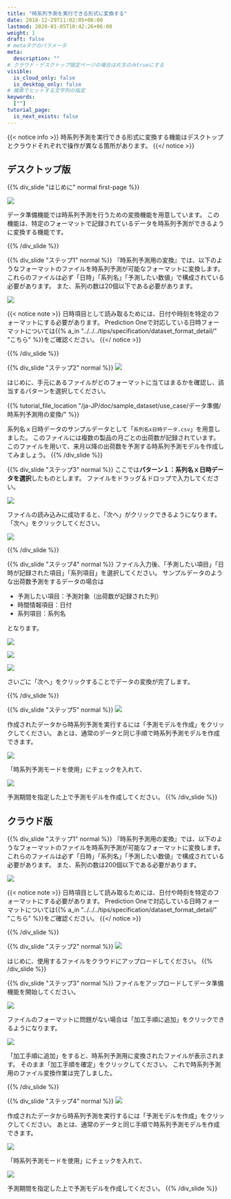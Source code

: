 ```yaml
---
title: "時系列予測を実行できる形式に変換する"
date: 2018-12-29T11:02:05+06:00
lastmod: 2020-01-05T10:42:26+06:00
weight: 1
draft: false
# metaタグのパラメータ
meta:
  description: ""
# クラウド・デスクトップ限定ページの場合は片方のみtrueにする
visible:
  is_cloud_only: false
  is_desktop_only: false
# 検索でヒットする文字列の指定
keywords:
  [""]
tutorial_page:
  is_next_exists: false
---
```



{{< notice info >}}
時系列予測を実行できる形式に変換する機能はデスクトップとクラウドそれぞれで操作が異なる箇所があります。
{{</ notice >}}

## デスクトップ版

{{% div_slide "はじめに" normal first-page %}}

![](../img/t_slide30.png)

データ準備機能では時系列予測を行うための変換機能を用意しています。
この機能は、特定のフォーマットで記録されているデータを時系列予測ができるように変換する機能です。

{{% /div_slide %}}

{{% div_slide "ステップ1" normal %}}
『時系列予測用の変換』では、以下のようなフォーマットのファイルを時系列予測が可能なフォーマットに変換します。
これらのファイルは必ず「日時」「系列名」「予測したい数値」で構成されている必要があります。
また、系列の数は20個以下である必要があります。

![](../img/t_slide39.png)

  {{< notice note >}}
  日時項目として読み取るためには、日付や時刻を特定のフォーマットにする必要があります。
  Prediction Oneで対応している日時フォーマットについては{{% a_in "../../../tips/specification/dataset_format_detail/" "こちら" %}}をご確認ください。
  {{</ notice >}}

{{% /div_slide %}}

{{% div_slide "ステップ2" normal %}}
![](../img/t_slide31.png)

はじめに、手元にあるファイルがどのフォーマットに当てはまるかを確認し、該当するパターンを選択してください。

{{% tutorial_file_location "/ja-JP/doc/sample_dataset/use_case/データ準備/時系列予測用の変換/" %}}

系列名ｘ日時データのサンプルデータとして「`系列名x日時データ.csv`」を用意しました。
このファイルには複数の製品の月ごとの出荷数が記録されています。
このファイルを用いて、来月以降の出荷数を予測する時系列予測モデルを作成してみましょう。
{{% /div_slide %}}


{{% div_slide "ステップ3" normal %}}
ここでは**パターン１：系列名ｘ日時データを選択**したものとします。
ファイルをドラッグ＆ドロップで入力してください。

![](../img/t_slide32.png)

ファイルの読み込みに成功すると、「次へ」がクリックできるようになります。「次へ」をクリックしてください。

![](../img/t_slide33.png)

{{% /div_slide %}}

{{% div_slide "ステップ4" normal %}}
ファイル入力後、「予測したい項目」「日時が記録された項目」「系列項目」を選択してください。
サンプルデータのような出荷数予測をするデータの場合は

- 予測したい項目：予測対象（出荷数が記録された列）
- 時間情報項目：日付
- 系列項目：系列名

となります。

![](../img/t_slide34.png)

![](../img/t_slide35.png)

![](../img/t_slide36.png)

さいごに「次へ」をクリックすることでデータの変換が完了します。

{{% /div_slide %}}

{{% div_slide "ステップ5" normal %}}
![](../img/t_slide40.png)

作成されたデータから時系列予測を実行するには「予測モデルを作成」をクリックしてください。
あとは、通常のデータと同じ手順で時系列予測モデルを作成できます。

![](../img/t_slide37.png)

「時系列予測モードを使用」にチェックを入れて、

![](../img/t_slide38.png)

予測期間を指定した上で予測モデルを作成してください。
{{% /div_slide %}}

## クラウド版

{{% div_slide "ステップ1" normal %}}
『時系列予測用の変換』では、以下のようなフォーマットのファイルを時系列予測が可能なフォーマットに変換します。
これらのファイルは必ず「日時」「系列名」「予測したい数値」で構成されている必要があります。
また、系列の数は200個以下である必要があります。

![](../img/t_slide39.png)

  {{< notice note >}}
  日時項目として読み取るためには、日付や時刻を特定のフォーマットにする必要があります。
  Prediction Oneで対応している日時フォーマットについては{{% a_in "../../../tips/specification/dataset_format_detail/" "こちら" %}}をご確認ください。
  {{</ notice >}}

{{% /div_slide %}}

{{% div_slide "ステップ2" normal %}}
![](../img/t_slide41.png)

はじめに、使用するファイルをクラウドにアップロードしてください。
{{% /div_slide %}}


{{% div_slide "ステップ3" normal %}}
ファイルをアップロードしてデータ準備機能を開始してください。

![](../img/t_slide43.png)

ファイルのフォーマットに問題がない場合は「加工手順に追加」をクリックできるようになります。

![](../img/t_slide44.png)

「加工手順に追加」をすると、時系列予測用に変換されたファイルが表示されます。
そのまま「加工手順を確定」をクリックしてください。
これで時系列予測用のファイル変換作業は完了しました。

{{% /div_slide %}}

{{% div_slide "ステップ4" normal %}}
![](../img/t_slide40.png)

作成されたデータから時系列予測を実行するには「予測モデルを作成」をクリックしてください。
あとは、通常のデータと同じ手順で時系列予測モデルを作成できます。

![](../img/t_slide37.png)

「時系列予測モードを使用」にチェックを入れて、

![](../img/t_slide38.png)

予測期間を指定した上で予測モデルを作成してください。
{{% /div_slide %}}

